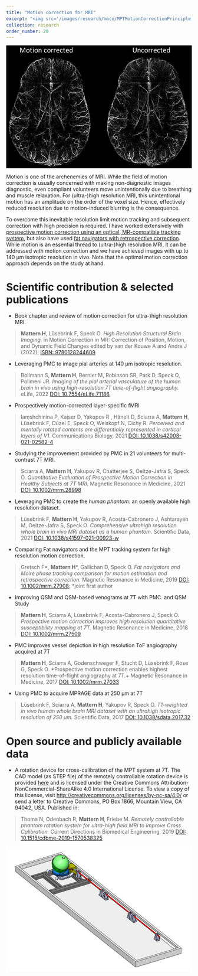 ```yaml
---
title: "Motion correction for MRI"
excerpt: "<img src='/images/research/moco/MPTMotionCorrectionPrinciple.gif'>"
collection: research
order_number: 20
---
```


<img src="/images/research/moco/Veno_MoCoOnOff.png" style="display: block; margin: auto;" />

Motion is one of the archenemies of MRI. While the field of motion correction is usually concerned with making non-diagnostic images diagnostic, even compliant volunteers move unintentionally due to breathing and muscle relaxation. For (ultra-)high resolution MRI,  this unintentional motion has an amplitude on the order of the voxel size. Hence, effectively reduced resolution due to motion-induced blurring is the consequence. 

To overcome this inevitable resolution limit motion tracking and subsequent correction with high precision is required. I have worked extensively with [prospective motion correction using an optical, MR-compatible tracking system](https://doi.org/10.1371/journal.pone.0133921), but also have used [fat navigators with retrospective correction](https://doi.org/10.1002/mrm.27908). While motion is an essential thread to (ultra-)high resolution MRI, it can be addressed with motion correction and we have achieved images with up to 140 µm isotropic resolution in vivo. Note that the optimal motion correction approach depends on the study at hand.


# Scientific contribution & selected publications

* Book chapter and review of motion correction for ultra-)high resolution MRI.
>**Mattern H**, Lüsebrink F, Speck O.
*High Resolution Structural Brain Imaging.*
in Motion Correction in MR: Correction of Position, Motion, and Dynamic Field Changes edited by van der Kouwe A and Andre J (2022); 
[ISBN: 9780128244609](https://doi.org/10.1016/B978-0-12-824460-9.00014-5)

* Leveraging PMC to image pial arteries at 140 µm isotropic resolution.
>Bollmann S, **Mattern H**, Bernier M, Robinson SR, Park D, Speck O, Polimeni JR.
*Imaging of the pial arterial vasculature of the human brain in vivo using high-resolution 7T time-of-flight angiography.*
eLife, 2022
[DOI: 10.7554/eLife.71186](https://doi.org/10.7554/eLife.71186)

* Prospectively motion-corrected layer-specific fMRI 
>Iamshchinina P, Kaiser D, Yakupov R , Hänelt D, Sciarra A, **Mattern H**, Lüsebrink F, Düzel E, Speck O, Weiskopf N, Cichy R.
*Perceived and mentally rotated contents are differentially represented in cortical layers of V1.*
Communications Biology, 2021
[DOI: 10.1038/s42003-021-02582-4](https://doi.org/10.1038/s42003-021-02582-4)

* Studying the improvement provided by PMC in 21 volunteers for multi-contrast 7T MRI.
>Sciarra A, **Mattern H**, Yakupov R, Chatterjee S, Oeltze-Jafra S, Speck O.
*Quantitative Evaluation of Prospective Motion Correction in Healthy Subjects at 7T MRI.*
Magnetic Resonance in Medicine, 2021
[DOI: 10.1002/mrm.28998](https://doi.org/10.1002/mrm.28998)

* Leveraging PMC to create the *human phantom*: an openly available high resolution dataset.
>Lüsebrink F, **Mattern H**, Yakupov R, Acosta-Cabronero J, Ashtarayeh M, Oeltze-Jafra S, Speck O.
*Comprehensive ultrahigh resolution whole brain in vivo MRI dataset as a human phantom.*
Scientific Data, 2021
[DOI: 10.1038/s41597-021-00923-w](https://doi.org/10.1038/s41597-021-00923-w)

* Comparing Fat navigators and the MPT tracking system for high resolution motion correction.
>Gretsch F*, **Mattern H***, Gallichan D, Speck O.
*Fat navigators and Moiré phase tracking comparison for motion estimation and retrospective correction.*
Magnetic Resonance in Medicine, 2019
[DOI: 10.1002/mrm.27908](https://doi.org/10.1002/mrm.27908);
*joint first author

* Improving QSM and QSM-based venograms at 7T with PMC.
and QSM Study
>**Mattern H**, Sciarra A, Lüsebrink F, Acosta-Cabronero J, Speck O.
*Prospective motion correction improves high resolution quantitative susceptibility mapping at 7T.*
Magnetic Resonance in Medicine, 2018
[DOI: 10.1002/mrm.27509](https://doi.org/10.1002/mrm.27509)

* PMC improves vessel depiction in high resolution ToF angiography acquired at 7T 
>**Mattern H**, Sciarra A, Godenschweger F, Stucht D, Lüsebrink F, Rose G, Speck O.
*Prospective motion correction enables highest resolution time-of-flight angiography at 7T.+
Magnetic Resonance in Medicine, 2017
[DOI: 10.1002/mrm.27033](https://doi.org/10.1002/mrm.27033)

* Using PMC to acquire MPRAGE data at 250 µm at 7T 
>Lüsebrink F, Sciarra A, **Mattern H**, Yakupov R, Speck O.
*T1-weighted in vivo human whole brain MRI dataset with an ultrahigh isotropic resolution of 250 µm.*
Scientific Data, 2017
[DOI: 10.1038/sdata.2017.32](https://doi.org/10.1038/sdata.2017.32)


# Open source and publicly available data
* A rotation device for cross-calibration of the MPT system at 7T. The CAD model (as STEP file) of the remotely controllable rotation device is provided [here](https://gitlab.com/hmattern/tmi/tree/master/RotDev) and is licensed under the Creative Commons Attribution-NonCommercial-ShareAlike 4.0 International License. To view a copy of this license, visit http://creativecommons.org/licenses/by-nc-sa/4.0/ or send a letter to Creative Commons, PO Box 1866, Mountain View, CA 94042, USA. 
Published in: 
>Thoma N, Odenbach R, **Mattern H**, Friebe M.
*Remotely controllable phantom rotation system for ultra-high field MRI to improve Cross Calibration.*
Current Directions in Biomedical Engineering, 2019
[DOI: 10.1515/cdbme-2019-1570538325](https://doi.org/10.1515/cdbme-2019-1570538325)

<img src="/images/research/moco/RotDevFullView.PNG" style="display: block; margin: auto;" />
